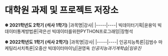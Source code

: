# 대학원 과제 및 프로젝트 저장소

**❄ 2021학년도 2학기 (석사 1학기)**
|과목명|강사|
|-----|----|
빅데이터기획|윤용익
빅데이터통계방법론|곽은선
빅데이터를위한PYTHON프로그래밍|장형석

**❄ 2022학년도 1학기 (석사 2학기)**
|과목명|강사|
|-----|----|
인공지능특론|김범수
마케팅리서치특론|오중산
빅데이터마이닝|권영옥
<em>인공지능과기계학습|<em>임유진
